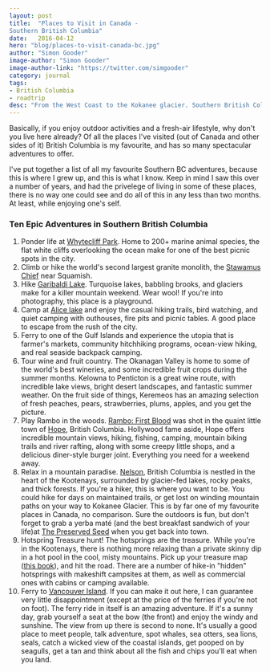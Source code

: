 ```yaml
---
layout: post
title:  "Places to Visit in Canada - 
Southern British Columbia"
date:   2016-04-12
hero: "blog/places-to-visit-canada-bc.jpg"
author: "Simon Gooder"
image-author: "Simon Gooder"
image-author-link: "https://twitter.com/simgooder"
category: journal
tags: 
- British Columbia
- roadtrip
desc: "From the West Coast to the Kokanee glacier. Southern British Columbia has a lot to offer; Mountains, lakes, ocean, camping, hiking, fishing, skiiing... "
---
```


Basically, if you enjoy outdoor activities and a fresh-air lifestyle, why don't you live here already? Of all the places I've visited (out of Canada and other sides of it) British Columbia is my favourite, and has so many spectacular adventures to offer.

I've put together a list of all my favourite Southern BC adventures, because this is where I grew up, and this is what I know. Keep in mind I saw this over a number of years, and had the privelege of living in some of these places, there is no way one could see and do all of this in any less than two months. At least, while enjoying one's self. 

### Ten Epic Adventures in Southern British Columbia
1. Ponder life at [Whytecliff Park](http://whytecliffpark.com/). Home to 200+ marine animal species, the flat white cliffs overlooking the ocean make for one of the best picnic spots in the city.  
2. Climb or hike the world's second largest granite monolith, the [Stawamus Chief](https://en.wikipedia.org/wiki/Stawamus_Chief) near Squamish.  
3. Hike [Garibaldi Lake](https://www.vancouvertrails.com/trails/garibaldi-lake/). Turquoise lakes, babbling brooks, and glaciers make for a killer mountain weekend. Wear wool! If you're into photography, this place is a playground.  
4. Camp at [Alice lake](http://www.env.gov.bc.ca/bcparks/explore/parkpgs/alice_lk/) and enjoy the casual hiking trails, bird watching, and quiet camping with outhouses, fire pits and picnic tables. A good place to escape from the rush of the city.  
5. Ferry to one of the Gulf Islands and experience the utopia that is farmer's markets, community hitchhiking programs, ocean-view hiking, and real seaside backpack camping.  
6. Tour wine and fruit country. The Okanagan Valley is home to some of the world's best wineries, and some incredible fruit crops during the summer months. Kelowna to Penticton is a great wine route, with incredible lake views, bright desert landscapes, and fantastic summer weather. On the fruit side of things, Keremeos has an amazing selection of fresh peaches, pears, strawberries, plums, apples, and you get the picture.  
7. Play Rambo in the woods. [Rambo: First Blood](https://en.wikipedia.org/wiki/First_Blood) was shot in the quaint little town of [Hope](http://hopebc.ca/), British Columbia. Hollywood fame aside, Hope offers incredible mountain views, hiking, fishing, camping, mountain biking trails and river rafting, along with some creepy little shops, and a delicious diner-style burger joint. Everything you need for a weekend away.    
8. Relax in a mountain paradise. [Nelson](http://www.nelson.ca/EN/main/visiting/about-nelson.html), British Columbia is nestled in the heart of the Kootenays, surrounded by glacier-fed lakes, rocky peaks, and thick forests. If you're a hiker, this is where you want to be. You could hike for days on maintained trails, or get lost on winding mountain paths on your way to Kokanee Glacier. This is by far one of my favourite places in Canada, no comparison. Sure the outdoors is fun, but don't forget to grab a yerba maté (and the best breakfast sandwich of your life)at [The Preserved Seed](https://www.tripadvisor.ca/Restaurant_Review-g181780-d4456645-Reviews-The_Preserved_Seed-Nelson_Kootenay_Rockies_British_Columbia.html) when you get back into town.  
9. Hotspring Treasure hunt! The hotsprings are the treasure. While you're in the Kootenays, there is nothing more relaxing than a private skinny dip in a hot pool in the cool, misty mountains. Pick up your treasure map ([this book](https://www.amazon.ca/Hot-Springs-Western-Canada-Complete/dp/0919574033)), and hit the road. There are a number of hike-in "hidden" hotsprings with makeshift campsites at them, as well as commercial ones with cabins or camping available.  
10. Ferry to [Vancouver Island](http://www.vancouverisland.travel/). If you can make it out here, I can guarantee very little disappointment (except at the price of the ferries if you're not on foot). The ferry ride in itself is an amazing adventure. If it's a sunny day, grab yourself a seat at the bow (the front) and enjoy the windy and sunshine. The view from up there is second to none. It's usually a good place to meet people, talk adventure, spot whales, sea otters, sea lions, seals, catch a wicked view of the coastal islands, get pooped on by seagulls, get a tan and think about all the fish and chips you'll eat when you land.   